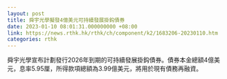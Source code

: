 ```yaml
---
layout: post
title: 舜宇光學擬發4億美元可持續發展掛鈎債券
date: 2023-01-10 08:01:31.000000000 +08:00
link: https://news.rthk.hk/rthk/ch/component/k2/1683206-20230110.htm
categories: rthk
---
```


舜宇光學宣布計劃發行2026年到期的可持續發展掛鈎債券。債券本金總額4億美元，息率5.95厘，所得款項總額為3.99億美元，將用於現有債務再融資。
